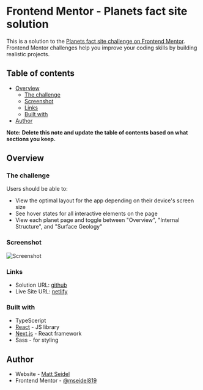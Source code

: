 # Frontend Mentor - Planets fact site solution

This is a solution to the [Planets fact site challenge on Frontend Mentor](https://www.frontendmentor.io/challenges/planets-fact-site-gazqN8w_f). Frontend Mentor challenges help you improve your coding skills by building realistic projects.

## Table of contents

- [Overview](#overview)
  - [The challenge](#the-challenge)
  - [Screenshot](#screenshot)
  - [Links](#links)
  - [Built with](#built-with)
- [Author](#author)

**Note: Delete this note and update the table of contents based on what sections you keep.**

## Overview

### The challenge

Users should be able to:

- View the optimal layout for the app depending on their device's screen size
- See hover states for all interactive elements on the page
- View each planet page and toggle between "Overview", "Internal Structure", and "Surface Geology"

### Screenshot

![Screenshot](./Screenshot.png.png)

### Links

- Solution URL: [github](https://github.com/mseidel819/planet-facts)
- Live Site URL: [netlify](https://splendid-pegasus-ce4c5e.netlify.app/)

### Built with

- TypeSceript
- [React](https://reactjs.org/) - JS library
- [Next.js](https://nextjs.org/) - React framework
- Sass - for styling

## Author

- Website - [Matt Seidel](https://seidelmatt.com)
- Frontend Mentor - [@mseidel819](https://www.frontendmentor.io/profile/mseidel819)
